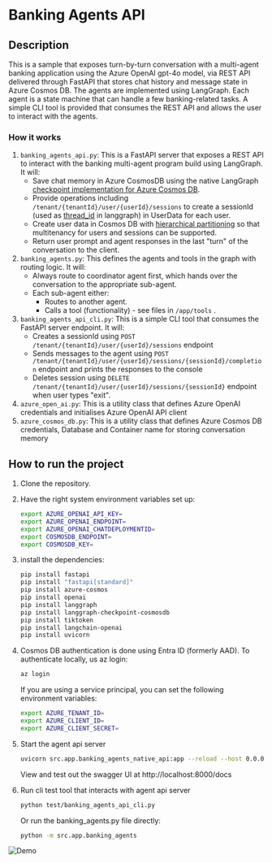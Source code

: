 # Banking Agents API

## Description

This is a sample that exposes turn-by-turn conversation with a multi-agent banking application using the Azure OpenAI gpt-4o model, via REST API delivered through FastAPI that stores chat history and message state in Azure Cosmos DB. The agents are implemented using LangGraph. Each agent is a state machine that can handle a few banking-related tasks. A simple CLI tool is provided that consumes the REST API and allows the user to interact with the agents. 

### How it works
1. `banking_agents_api.py`: This is a FastAPI server that exposes a REST API to interact with the banking multi-agent program build using LangGraph. It will:
   - Save chat memory in Azure CosmosDB using the native LangGraph [checkpoint implementation for Azure Cosmos DB](https://pypi.org/project/langgraph-checkpoint-cosmosdb/).
   - Provide operations including `/tenant/{tenantId}/user/{userId}/sessions` to create a sessionId (used as [thread_id](https://langchain-ai.github.io/langgraph/concepts/persistence/#threads) in langgraph) in UserData for each user.
   - Create user data in Cosmos DB with [hierarchical partitioning](https://learn.microsoft.com/azure/cosmos-db/hierarchical-partition-keys) so that multitenancy for users and sessions can be supported.
   - Return user prompt and agent responses in the last "turn" of the conversation to the client.
2. `banking_agents.py`: This defines the agents and tools in the graph with routing logic. It will:
   - Always route to coordinator agent first, which hands over the conversation to the appropriate sub-agent.
   - Each sub-agent either:
     - Routes to another agent.
     - Calls a tool (functionality) - see files in `/app/tools` .
3. `banking_agents_api_cli.py`: This is a simple CLI tool that consumes the FastAPI server endpoint. It will:
   - Creates a sessionId using `POST /tenant/{tenantId}/user/{userId}/sessions` endpoint
   - Sends messages to the agent using `POST /tenant/{tenantId}/user/{userId}/sessions/{sessionId}/completion` endpoint and prints the responses to the console
   - Deletes session using `DELETE /tenant/{tenantId}/user/{userId}/sessions/{sessionId}` endpoint when user types "exit".
5. `azure_open_ai.py`: This is a utility class that defines Azure OpenAI credentials and initialises Azure OpenAI API client
6. `azure_cosmos_db.py`: This is a utility class that defines Azure Cosmos DB credentials, Database and Container name for storing conversation memory


## How to run the project

1. Clone the repository.

2. Have the right system environment variables set up: 

    ```bash
    export AZURE_OPENAI_API_KEY=
    export AZURE_OPENAI_ENDPOINT=
    export AZURE_OPENAI_CHATDEPLOYMENTID=
    export COSMOSDB_ENDPOINT=
    export COSMOSDB_KEY=
    ```
3. install the dependencies:
    ```bash
    pip install fastapi
    pip install "fastapi[standard]"
    pip install azure-cosmos
    pip install openai
    pip install langgraph
    pip install langgraph-checkpoint-cosmosdb
    pip install tiktoken
    pip install langchain-openai
    pip install uvicorn
    ```
4. Cosmos DB authentication is done using Entra ID (formerly AAD). To authenticate locally, us az login: 
    ```bash
    az login
    ```
    If you are using a service principal, you can set the following environment variables:
    ```bash
    export AZURE_TENANT_ID=
    export AZURE_CLIENT_ID=
    export AZURE_CLIENT_SECRET=
    ```

5. Start the agent api server
    ```bash
    uvicorn src.app.banking_agents_native_api:app --reload --host 0.0.0.0 --port 8000
    ```
   View and test out the swagger UI at http://localhost:8000/docs

5. Run cli test tool that interacts with agent api server
    ```bash
    python test/banking_agents_api_cli.py
    ```
   Or run the banking_agents.py file directly:
    ```bash
    python -m src.app.banking_agents
    ```
![Demo](./media/demo.gif)
